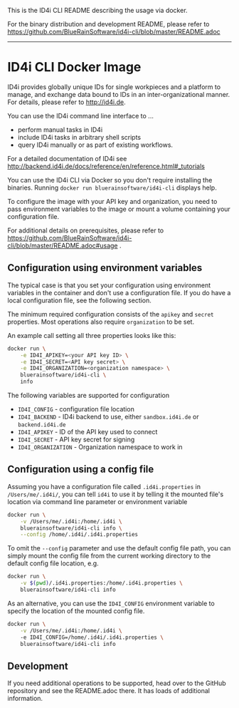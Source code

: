 This is the ID4i CLI README describing the usage via docker. 

For the binary distribution and development README, please refer to 
https://github.com/BlueRainSoftware/id4i-cli/blob/master/README.adoc

---

# ID4i CLI Docker Image

ID4i provides globally unique IDs for single workpieces and a platform to manage, and exchange data bound to IDs in an inter-organizational manner. For details, please refer to http://id4i.de.

You can use the ID4i command line interface to ...

* perform manual tasks in ID4i
* include ID4i tasks in arbitrary shell scripts
* query ID4i manually or as part of existing workflows.

For a detailed documentation of ID4i see http://backend.id4i.de/docs/reference/en/reference.html#_tutorials


You can use the ID4i CLI via Docker so you don't require installing the binaries. Running `docker run bluerainsoftware/id4i-cli` displays help.
 
To configure the image with your API key and organization, you need to pass environment variables 
to the image or mount a volume containing your configuration file.

For additional details on prerequisites, please refer to 
https://github.com/BlueRainSoftware/id4i-cli/blob/master/README.adoc#usage .

## Configuration using environment variables

The typical case is that you set your configuration using environment
variables in the container and don't use a configuration file. 
If you do have a local configuration file, see the following section.

The minimum required configuration consists of the `apikey` and `secret` properties. 
Most operations also require `organization` to be set.

An example call setting all three properties looks like this:

```bash
docker run \
    -e ID4I_APIKEY=<your API key ID> \
    -e ID4I_SECRET=<API key secret> \
    -e ID4I_ORGANIZATION=<organization namespace> \
    bluerainsoftware/id4i-cli \
    info
```

The following variables are supported for configuration

* `ID4I_CONFIG` - configuration file location
* `ID4I_BACKEND` - ID4i backend to use, either `sandbox.id4i.de` or `backend.id4i.de`
* `ID4I_APIKEY` - ID of the API key used to connect
* `ID4I_SECRET` - API key secret for signing
* `ID4I_ORGANIZATION` - Organization namespace to work in

## Configuration using a config file

Assuming you have a configuration file called `.id4i.properties` in `/Users/me/.id4i/`, you can
tell `id4i` to use it by telling it the mounted file's location via command line parameter or environment
variable

```bash
docker run \
    -v /Users/me/.id4i:/home/.id4i \ 
    bluerainsoftware/id4i-cli info \
    --config /home/.id4i/.id4i.properties
```

To omit the `--config` parameter and use the default config file path, you can simply mount the 
config file from the current working directory to the default config file location, e.g.

```bash
docker run \
    -v $(pwd)/.id4i.properties:/home/.id4i.properties \ 
    bluerainsoftware/id4i-cli info
```

As an alternative, you can use the `ID4I_CONFIG` environment variable to specify the location of the mounted config file.
```bash
docker run \
    -v /Users/me/.id4i:/home/.id4i \ 
    -e ID4I_CONFIG=/home/.id4i/.id4i.properties \
    bluerainsoftware/id4i-cli info 
```

## Development

If you need additional operations to be supported, head over to the GitHub repository and see 
the README.adoc there. It has loads of additional information.
